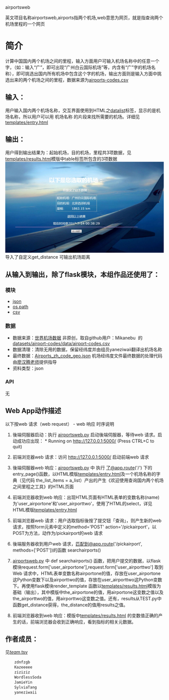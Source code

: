 airportsweb

英文项目名称airportsweb,airports指两个机场,web意思为网页，就是指查询两个机场里程的一个网页


# 简介 
计算中国国内两个机场之间的里程，输入方面用户可输入机场名称中的任意一个字，（如：输入“广”，即可出现“广州白云国际机场”等，内含有“广”字的机场名称），即可挑选出国内所有机场中包含这个字的机场，输出方面则是输入方面中挑选出来的两个机场之间的里程，数据来源为[airports-codes.csv](https://github.com/datasets/airport-codes/tree/master/data)



## 输入：
用户输入国内两个机场名称，交互界面使用到HTML之[datalist](http://www.w3school.com.cn/tags/tag_select.asp)标签，显示的是机场名称，所以用户可以用 机场名称 的片段来找所需要的机场。详细见[templates/entry.html](https://github.com/SylviaTang/nfu_newmedia_python/blob/master/airportsweb/templates/entry.html)
## 输出：
用户得到输出结果为：起始机场，目的机场，里程共3项数据，见[templates/results.html](https://github.com/SylviaTang/nfu_newmedia_python/blob/master/airportsweb/templates/results.html)模版中table标签所包含的3项数据![输出](输出.JPG) 导入了自定义get_distance 可输出机场距离
## 从输入到输出，除了flask模块，本组作品还使用了：
### 模块
* [json](http://www.json.org/)
* [os.path]( )
* [csv]( )
### 数据
* 数据来源：[世界机场数据](https://github.com/datasets/airport-codes/blob/master/data/airport-codes.csv) 非原创，取自github用户：Mikanebu  的[datasets/airport-codes/data/airport-codes.csv](https://github.com/datasets/airport-codes/blob/master/data)
* 数据清理：清除无用的数据，保留经纬度并由组员yaneziwaii翻译出机场名称
* 最终数据：[Airports_zh_code_geo.json](https://github.com/SylviaTang/nfu_newmedia_python/blob/master/airportsweb/data/Airports_zh_code_geo.json) 机场经纬度文件最终数据的处理代码由[廖汉腾老师](https://github.com/hanteng)提供指导
* 资料类型：json
### API
无

## Web App动作描述

以下按web 请求（web request） - web 响应 时序说明

1. 後端伺服器启动：执行 [airportsweb.py](airportsweb.py) 启动後端伺服器，等待web 请求。启动成功应出现：  * Running on http://127.0.0.1:5000/ (Press CTRL+C to quit)

2. 前端浏览器web 请求：访问 http://127.0.0.1:5000/ 启动前端web 请求

3. 後端伺服器web 响应：[airportsweb.py](airportsweb.py) 中 执行 了@app.route('/') 下的 entry_page()函数，以HTML模版[templates/entry.html](templates/entry.html)及一个机场名称的字典（见代码 the_list_items = a_list）产出的产生《欢迎使用查询国内两个机场之间里程之工具》的HTML页面

4. 前端浏览器收到web 响应：出现HTML页面有HTML表单的变数名称(name)为'user_airportone'和'user_airporttwo'，使用了HTML的select，详见HTML模版[templates/entry.html](templates/entry.html)

5. 前端浏览器web 请求：用户选取指标後按了提交钮「查询」，则产生新的web 请求，按照form元素中定义的method='POST' action='/pickairport'，以POST为方法，动作为/pickairport的web 请求

6. 後端服务器收到用户web 请求，匹配到@app.route('/pickairport', methods=['POST'])的函数 searchairports() 

7. [airportsweb.py](airportsweb.py) 中 def searchairports() 函数，把用户提交的数据，以flask 模块request.form['user_airportone'],request.form['user_airporttwo']	取到Web 请求中，HTML表单变数名称airportone的值，存放在user_airportone这Python变数下以及airporttwo的值，存放在user_airporttwo这Python变数下。再使用flask模块render_template 函数以[templates/results.html](templates/results.html)模版为基础（输出），其中模版中the_airportone的值，用airportone这变数之值以及the_airporttwo的值，用airporttwo这变数之值。还有，results从TEST.py中函数get_distance获得，the_distance的值用results之值。

8. 前端浏览器收到web 响应：模版中[templates/results.html](templates/results.html) 的变数值正确的产生的话，前端浏览器会收到正确响应，看到指标的相关元数据。

## 作者成员：
见[_team_.tsv](_team_/_team_.tsv)


		zdnfzgb
		Kazeeeee
		ziziziz
		WordlessSoda
		JamieYin
		SylviaTang
		yaneziwaii

